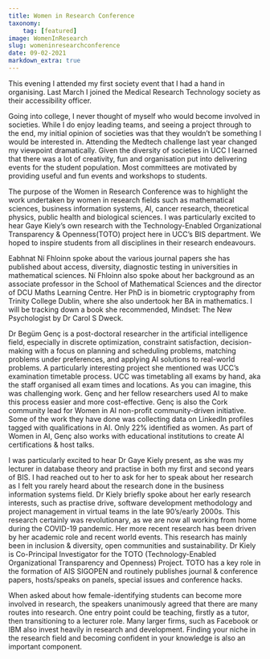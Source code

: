 ```yaml
---
title: Women in Research Conference
taxonomy:
    tag: [featured]
image: WomenInResearch
slug: womeninresearchconference
date: 09-02-2021
markdown_extra: true
---
```


This evening I attended my first society event that I had a hand in organising. Last March I joined the Medical Research Technology society as their accessibility officer.

Going into college, I never thought of myself who would become involved in societies. While I do enjoy leading teams, and seeing a project through to the end, my initial opinion of societies was that they wouldn’t be something I would be interested in.
Attending the Medtech challenge last year changed my viewpoint dramatically. Given the diversity of societies in UCC I learned that there was a lot of creativity, fun and organisation put into delivering events for the student population.
Most committees are motivated by providing useful and fun events and workshops to students. 

The purpose of the Women in Research Conference was to highlight the work undertaken by women in research fields such as mathematical sciences, business information systems, AI, cancer research, theoretical physics, public health and biological sciences.
I was particularly excited to hear Gaye Kiely’s own research with the Technology-Enabled Organizational Transparency & Openness(TOTO) project here in UCC’s BIS department.
We hoped to inspire students from all disciplines in their research endeavours.

Eabhnat Ní Fhloinn spoke about the various journal papers she has published about access, diversity, diagnostic testing in universities in mathematical sciences.
Ní Fhloinn also spoke about her background as an associate professor in the School of Mathematical Sciences and the director of DCU Maths Learning Centre.
Her PhD is in biometric cryptography from Trinity College Dublin, where she also undertook her BA in mathematics.
I will be tracking down a book she recommended, Mindset: The New Psychologist by Dr Carol S Dweck.
 
Dr Begüm Genç is a post-doctoral researcher in the artificial intelligence field, especially in discrete optimization, constraint satisfaction, decision-making with a focus on planning and scheduling problems, matching problems under preferences, and applying AI solutions to real-world problems.
A particularly interesting project she mentioned was UCC’s examination timetable process. UCC was timetabling all exams by hand, aka the staff organised all exam times and locations. As you can imagine, this was challenging work. Genç and her fellow researchers used AI to make this process easier and more cost-effective.
Genç is also the Cork community lead for Women in AI non-profit community-driven initiative.
Some of the work they have done was collecting data on LinkedIn profiles tagged with qualifications in AI. Only 22% identified as women.
As part of Women in AI, Genç also works with educational institutions to create AI certifications & host talks.

I was particularly excited to hear Dr Gaye Kiely present, as she was my lecturer in database theory and practise in both my first and second years of BIS. I had reached out to her to ask for her to speak about her research as I felt you rarely heard about the research done in the business information systems field.
Dr Kiely briefly spoke about her early research interests, such as practise drive, software development methodology and project management in virtual teams in the late 90’s/early 2000s. This research certainly was revolutionary, as we are now all working from home during the COVID-19 pandemic.
Her more recent research has been driven by her academic role and recent world events. This research has mainly been in inclusion & diversity, open communities and sustainability.
Dr Kiely is Co-Principal Investigator for the TOTO (Technology-Enabled Organizational Transparency and Openness) Project.
TOTO has a key role in the formation of AIS SIGOPEN and routinely publishes journal & conference papers, hosts/speaks on panels, special issues and conference hacks.

When asked about how female-identifying students can become more involved in research, the speakers unanimously agreed that there are many routes into research.
One entry point could be teaching, firstly as a tutor, then transitioning to a lecturer role. Many larger firms, such as Facebook or IBM also invest heavily in research and development.
Finding your niche in the research field and becoming confident in your knowledge is also an important component.
